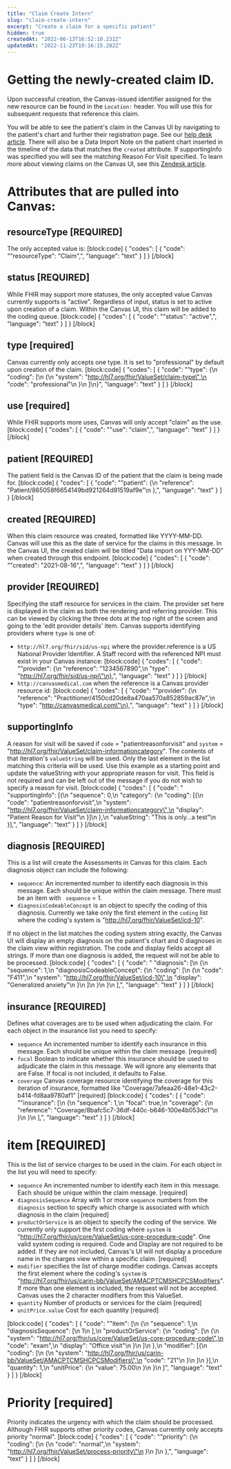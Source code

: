```yaml
---
title: "Claim Create Intern"
slug: "claim-create-intern"
excerpt: "Create a claim for a specific patient"
hidden: true
createdAt: "2022-06-13T16:52:10.231Z"
updatedAt: "2022-11-23T19:16:15.282Z"
---
```

# Getting the newly-created claim ID.
Upon successful creation, the Canvas-issued identifier assigned for the new resource can be found in the `Location:` header. You will use this for subsequent requests that reference this claim.

You will be able to see the patient's claim in the Canvas UI by navigating to the patient's chart and further their registration page. See our [help desk article](https://canvas-medical.zendesk.com/hc/en-us/articles/360061238073-Claims). There will also be a Data Import Note on the patient chart inserted in the timeline of the data that matches the `created` attribute. If supportingInfo was specified you will see the matching Reason For Visit specified. To learn more about viewing claims on the Canvas UI, see this [Zendesk article](https://canvas-medical.zendesk.com/hc/en-us/articles/360061238073-Claims). 

# Attributes that are pulled into Canvas:

## resourceType [REQUIRED]

The only accepted value is:
[block:code]
{
  "codes": [
    {
      "code": "\"resourceType\": \"Claim\",",
      "language": "text"
    }
  ]
}
[/block]
## status [REQUIRED]

While FHIR may support more statuses, the only accepted value Canvas currently supports is "active". Regardless of input, status is set to active upon creation of a claim. Within the Canvas UI, this claim will be added to the coding queue.
[block:code]
{
  "codes": [
    {
      "code": "\"status\": \"active\",",
      "language": "text"
    }
  ]
}
[/block]
## type [required]

Canvas currently only accepts one type. It is set to "professional" by default upon creation of the claim.
[block:code]
{
  "codes": [
    {
      "code": "\"type\": {\n  \"coding\": [\n    {\n      \"system\": \"http://hl7.org/fhir/ValueSet/claim-type\",\n      \"code\": \"professional\"\n    }\n  ]\n}",
      "language": "text"
    }
  ]
}
[/block]
## use [required]

While FHIR supports more uses, Canvas will only accept "claim" as the use. 
[block:code]
{
  "codes": [
    {
      "code": "\"use\": \"claim\",",
      "language": "text"
    }
  ]
}
[/block]
## patient [REQUIRED]

The patient field is the Canvas ID of the patient that the claim is being made for. 
[block:code]
{
  "codes": [
    {
      "code": "\"patient\": {\n    \"reference\": \"Patient/865058f6654149bd921264d91519af9e\"\n },",
      "language": "text"
    }
  ]
}
[/block]
## created [REQUIRED] 

When this claim resource was created, formatted like YYYY-MM-DD.  Canvas will use this as the date of service for the claims in this message. In the Canvas UI, the created claim will be titled "Data import on YYY-MM-DD" when created through this endpoint.
[block:code]
{
  "codes": [
    {
      "code": "\"created\": \"2021-08-16\",",
      "language": "text"
    }
  ]
}
[/block]
## provider [REQUIRED] 

Specifying the staff resource for services in the claim. The provider set here is displayed in the claim as both the rendering and referring provider. This can be viewed by clicking the three dots at the top right of the screen and going to the 'edit provider details' item. Canvas supports identifying providers where `type` is one of:
  - `http://hl7.org/fhir/sid/us-npi` where the provider.reference is a US National Provider Identifier.  A Staff record with the referenced NPI must exist in your Canvas instance: 
[block:code]
{
  "codes": [
    {
      "code": "\"provider\": {\n    \"reference\": \"1234567890\",\n    \"type\": \"http://hl7.org/fhir/sid/us-npi\"\n},",
      "language": "text"
    }
  ]
}
[/block]
  - `http://canvasmedical.com` when the reference is a Canvas provider resource id: 
[block:code]
{
  "codes": [
    {
      "code": "\"provider\": {\n    \"reference\": \"Practitioner/4150cd20de8a470aa570a852859ac87e\",\n    \"type\": \"http://canvasmedical.com\"\n},",
      "language": "text"
    }
  ]
}
[/block]
## supportingInfo

 A reason for visit will be saved if `code` = "patientreasonforvisit" and `system` = "http://hl7.org/fhir/ValueSet/claim-informationcategory".  The contents of that iteration's `valueString` will be used.  Only the last element in the list matching this criteria will be used. Use this example as a starting point and update the valueString with your appropriate reason for visit. This field is not required and can be left out of the message if you do not wish to specify a reason for visit. 
[block:code]
{
  "codes": [
    {
      "code": "  \"supportingInfo\": [{\n      \"sequence\": 0,\n      \"category\": {\n          \"coding\": [{\n              \"code\": \"patientreasonforvisit\",\n              \"system\": \"http://hl7.org/fhir/ValueSet/claim-informationcategory\",\n              \"display\": \"Patient Reason for Visit\"\n          }]\n      },\n      \"valueString\": \"This is only...a test\"\n  }],",
      "language": "text"
    }
  ]
}
[/block]
  
## diagnosis [REQUIRED]

This is a list will create the Assessments in Canvas for this claim. Each diagnosis object can include the following:
 - `sequence`:  An incremented number to identify each diagnosis in this message. Each should be unique within the claim message. There must be an item with ` sequence` = 1. 
  - `diagnosisCodeableConcept` is an object to specify the coding of this diagnosis. Currently we take only the first element in the `coding` list where the coding's system is "http://hl7.org/fhir/ValueSet/icd-10". 

If no object in the list matches the coding system string exactly, the Canvas UI will display an empty diagnosis on the patient's chart and 0 diagnoses in the claim view within registration. The code and display fields accept all strings. If more than one diagnosis is added, the request will not be able to be processed. 
[block:code]
{
  "codes": [
    {
      "code": "  \"diagnosis\": [\n    {\n      \"sequence\": 1,\n      \"diagnosisCodeableConcept\": {\n        \"coding\": [\n          {\n            \"code\": \"F411\",\n            \"system\": \"http://hl7.org/fhir/ValueSet/icd-10\",\n            \"display\": \"Generalized anxiety\"\n          }\n        ]\n      }\n    }\n  ],",
      "language": "text"
    }
  ]
}
[/block]
## insurance [REQUIRED]

 Defines what coverages are to be used when adjudicating the claim. For each object in the insurance list you need to specify:
  - `sequence` An incremented number to identify each insurance in this message.  Each should be unique within the claim message. [required]
  - `focal` Boolean to indicate whether this insurance should be used to adjudicate the claim in this message. We will ignore any elements that are False. If focal is not included, it defaults to False.
  - `coverage` Canvas coverage resource identifying the coverage for this iteration of insurance, formatted like "Coverage/7afeaa26-48e1-43c2-b414-fd8aa9780af1" [required]
[block:code]
{
  "codes": [
    {
      "code": "\"insurance\": [\n    {\n      \"sequence\": 1,\n      \"focal\": true,\n      \"coverage\": {\n        \"reference\": \"Coverage/8bafc5c7-36df-440c-b646-100e4b053dc1\"\n      }\n    }\n  ],",
      "language": "text"
    }
  ]
}
[/block]
# item [REQUIRED]

 This is the list of service charges to be used in the claim. For each object in the list you will need to specify:
  - `sequence` An incremented number to identify each item in this message.  Each should be unique within the claim message. [required]
-  `diagnosisSequence` Array with 1 or more `sequence` numbers from the `diagnosis` section to specify which charge is associated with which diagnosis in the claim [required]
  - `productOrService` is an object to specify the coding of the service. We currently only support the first coding where `system` is "http://hl7.org/fhir/us/core/ValueSet/us-core-procedure-code". One valid system coding is required. Code and Display are not required to be added. If they are not included, Canvas's UI will not display a procedure name in the charges view within a specific claim. [required]
  - `modifier` specifies the list of charge modifier codings. Canvas accepts the first element where the coding's `system` is "http://hl7.org/fhir/us/carin-bb/ValueSet/AMACPTCMSHCPCSModifiers". If more than one element is included, the request will not be accepted. Canvas uses the 2 character modifiers from this ValueSet.
  - `quantity` Number of products or services for the claim [required]
  - `unitPrice.value` Cost for each quantity [required]

[block:code]
{
  "codes": [
    {
      "code": "\"item\": [\n    {\n      \"sequence\": 1,\n      \"diagnosisSequence\": [\n        1\n      ],\n      \"productOrService\": {\n        \"coding\": [\n          {\n            \"system\": \"http://hl7.org/fhir/us/core/ValueSet/us-core-procedure-code\",\n            \"code\": \"exam\",\n            \"display\": \"Office visit\"\n          }\n        ]\n      },\n      \"modifier\": [{\n        \"coding\": [\n          {\n            \"system\": \"http://hl7.org/fhir/us/carin-bb/ValueSet/AMACPTCMSHCPCSModifiers\",\n            \"code\": \"21\"\n          }\n        ]\n      }],\n      \"quantity\": 1,\n      \"unitPrice\": {\n        \"value\": 75.00\n      }\n    }\n  ]",
      "language": "text"
    }
  ]
}
[/block]
# Priority [required]

Priority indicates the urgency with which the claim should be processed. Although FHIR supports other priority codes, Canvas currently only accepts priority "normal".
[block:code]
{
  "codes": [
    {
      "code": "\"priority\": {\n    \"coding\": [\n      {\n        \"code\": \"normal\",\n        \"system\": \"http://hl7.org/fhir/ValueSet/process-priority\"\n      }\n    ]\n },",
      "language": "text"
    }
  ]
}
[/block]